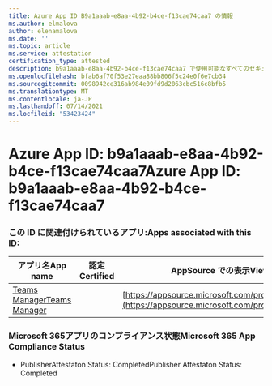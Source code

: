 ```yaml
---
title: Azure App ID B9a1aaab-e8aa-4b92-b4ce-f13cae74caa7 の情報
ms.author: elmalova
author: elenamalova
ms.date: ''
ms.topic: article
ms.service: attestation
certification_type: attested
description: b9a1aaab-e8aa-4b92-b4ce-f13cae74caa7 で使用可能なすべてのセキュリティおよびコンプライアンス情報。
ms.openlocfilehash: bfab6af70f53e27eaa88bb806f5c24e0f6e7cb34
ms.sourcegitcommit: 0098942ce316ab984e09fd9d2063cbc516c8bfb5
ms.translationtype: MT
ms.contentlocale: ja-JP
ms.lasthandoff: 07/14/2021
ms.locfileid: "53423424"
---
```

# <a name="azure-app-id-b9a1aaab-e8aa-4b92-b4ce-f13cae74caa7"></a><span data-ttu-id="21011-103">Azure App ID: b9a1aaab-e8aa-4b92-b4ce-f13cae74caa7</span><span class="sxs-lookup"><span data-stu-id="21011-103">Azure App ID: b9a1aaab-e8aa-4b92-b4ce-f13cae74caa7</span></span>


### <a name="apps-associated-with-this-id"></a><span data-ttu-id="21011-104">この ID に関連付けられているアプリ:</span><span class="sxs-lookup"><span data-stu-id="21011-104">Apps associated with this ID:</span></span>
| <span data-ttu-id="21011-105">**アプリ名**</span><span class="sxs-lookup"><span data-stu-id="21011-105">**App name**</span></span> | <span data-ttu-id="21011-106">**認定**</span><span class="sxs-lookup"><span data-stu-id="21011-106">**Certified**</span></span> | <span data-ttu-id="21011-107">**AppSource での表示**</span><span class="sxs-lookup"><span data-stu-id="21011-107">**View in AppSource**</span></span> |
|-|-|-|
| [<span data-ttu-id="21011-108">Teams Manager</span><span class="sxs-lookup"><span data-stu-id="21011-108">Teams Manager</span></span>](https://docs.microsoft.com/en-us/microsoft-365-app-certification/forward/WA200000764) |  | [https://appsource.microsoft.com/product/office/WA200000764](https://appsource.microsoft.com/product/office/WA200000764) |

### <a name="microsoft-365-app-compliance-status"></a><span data-ttu-id="21011-109">Microsoft 365アプリのコンプライアンス状態</span><span class="sxs-lookup"><span data-stu-id="21011-109">Microsoft 365 App Compliance Status</span></span>
- <span data-ttu-id="21011-110">PublisherAttestaton Status: Completed</span><span class="sxs-lookup"><span data-stu-id="21011-110">Publisher Attestaton Status: Completed</span></span>
